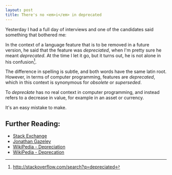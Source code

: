 ```yaml
---
layout: post
title: There's no <em>i</em> in deprecated
---
```


Yesterday I had a full day of interviews and one of the candidates said something that bothered me:

In the context of a language feature that is to be removed in a future version, he said that the feature was _depreciated_, when I'm pretty sure he meant _deprecated_.  At the time I let it go, but it turns out, he is not alone in his confusion[^1].

The difference in spelling is subtle, and both words have the same latin root.  However, in terms of computer programming, features are _deprecated_, which in this context is synonymous for _obsolete_ or _superseded_.

To _deprec**i**ate_ has no real context in computer programming, and instead refers to a decrease in value, for example in an asset or currency.

It's an easy mistake to make.

## Further Reading:

* [Stack Exchange](http://english.stackexchange.com/questions/45295/why-is-there-confusion-between-depreciated-and-deprecated)
* [Jonathan Gazeley](http://www.jonathangazeley.com/2009/07/deprecated-vs-depreciated/)
* [WikiPedia - Depreciation](http://en.wikipedia.org/wiki/Depreciation)
* [WikiPedia - Deprecation](http://en.wikipedia.org/wiki/Deprecation)

[^1]: http://stackoverflow.com/search?q=depreciated
